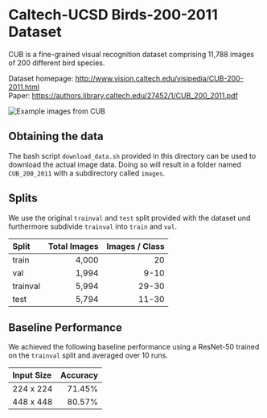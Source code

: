 # Caltech-UCSD Birds-200-2011 Dataset

CUB is a fine-grained visual recognition dataset comprising 11,788 images of 200 different bird species.

Dataset homepage: <http://www.vision.caltech.edu/visipedia/CUB-200-2011.html>  
Paper: <https://authors.library.caltech.edu/27452/1/CUB_200_2011.pdf>

![Example images from CUB](http://www.vision.caltech.edu/visipedia/collage.jpg)


## Obtaining the data

The bash script `download_data.sh` provided in this directory can be used to download the actual image data. Doing so will result in a folder named `CUB_200_2011` with a subdirectory called `images`.


## Splits

We use the original `trainval` and `test` split provided with the dataset und furthermore subdivide `trainval` into `train` and `val`.

|   Split   | Total Images | Images / Class |
|:----------|-------------:|---------------:|
| train     |        4,000 |             20 |
| val       |        1,994 |           9-10 |
| trainval  |        5,994 |          29-30 |
| test      |        5,794 |          11-30 |


## Baseline Performance

We achieved the following baseline performance using a ResNet-50 trained on the `trainval` split and averaged over 10 runs.

| Input Size | Accuracy |
|:-----------|---------:|
| 224 x 224  |   71.45% |
| 448 x 448  |   80.57% |
